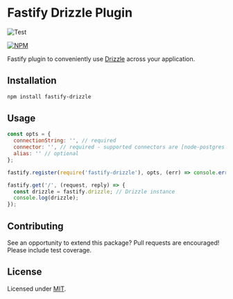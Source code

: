 # Fastify Drizzle Plugin

![Test](https://github.com/trey-m/fastify-drizzle/workflows/Test/badge.svg)

[![NPM](https://nodei.co/npm/fastify-drizzle.png?downloads=true&downloadRank=true&stars=true)](https://nodei.co/npm/fastify-drizzle/)

Fastify plugin to conveniently use [Drizzle](https://orm.drizzle.team) across your application.

## Installation

```bash
npm install fastify-drizzle
```

## Usage

```javascript
const opts = {
  connectionString: '', // required
  connector: '', // required - supported connectors are [node-postgres and postgresjs]
  alias: '' // optional
};

fastify.register(require('fastify-drizzle'), opts, (err) => console.error(err));

fastify.get('/', (request, reply) => {
  const drizzle = fastify.drizzle; // Drizzle instance
  console.log(drizzle);
});
```

## Contributing

See an opportunity to extend this package? Pull requests are encouraged! Please include test coverage.

## License

Licensed under [MIT](./LICENSE).
